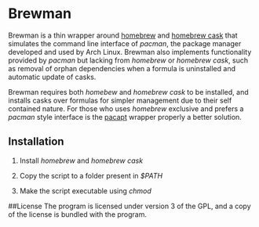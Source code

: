 # Brewman
Brewman is a thin wrapper around [homebrew](http://brew.sh/) and [homebrew cask](http://caskroom.io/) that simulates the command line interface of *pacman*, the package manager developed and used by Arch Linux. Brewman also implements functionality provided by *pacman* but lacking from *homebrew* or *homebrew cask*, such as removal of orphan dependencies when a formula is uninstalled and automatic update of casks.

Brewman requires both *homebew* and *homebrew cask* to be installed, and installs casks over formulas for simpler management due to their self contained nature. For those who uses *homebrew* exclusive and prefers a *pacman* style interface is the [pacapt](https://github.com/icy/pacapt) wrapper properly a better solution.

## Installation
1. Install *homebrew* and *homebrew cask*

2. Copy the script to a folder present in *$PATH*

3. Make the script executable using *chmod*

##License
The program is licensed under version 3 of the GPL, and a copy of the license is bundled with the program.
